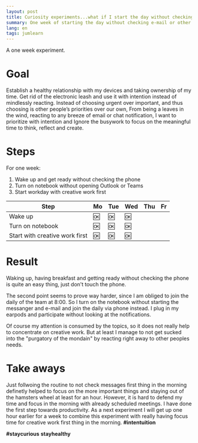 ```yaml
---
layout: post
title: Curiosity experiments...what if I start the day without checking e-mail?
summary: One week of starting the day without checking e-mail or other notifications for one hour.
lang: en
tags: jumlearn
---
```


<div class="message">
A one week experiment.
</div>

# Goal
Establish a healthy relationship with my devices and taking ownership of my time.
Get rid of the electronic leash and use it with intention instead of mindlessly reacting.
Instead of choosing urgent over important, and thus choosing is other people’s priorities over our own, 
From being a leaves in the wind, reacting to any breeze of email or chat notification, 
I want to prioritize with intention and Ignore the busywork to focus on the meaningful time to think, reflect and create.

# Steps
For one week:
1. Wake up and get ready without checking the phone
2. Turn on notebook without opening Outlook or Teams
3. Start workday with creative work first

Step| Mo | Tue | Wed | Thu |Fr|
--------|-------- | -------- | -------- | -------- |-------- |
 Wake up | :ok: | :ok: | 🆗 |  ||
 Turn on notebook |:ok: | :ok:   | 🆗  |  |  | 
 Start with creative work first |:ok: |  🆗  |  🆗 |  |  | 


# Result
Waking up, having breakfast and getting ready without checking the phone is quite an easy thing, just don't touch the phone. 

The second point seems to prove way harder, since I am obliged to join the daily of the team at 8:00. 
So I turn on the notebook without starting the messanger and e-mail and join the daily via phone instead. 
I plug in my earpods and participate without looking at the notifications. 

Of course my attention is consumed by the topics, so it does not really help to concentrate on creative work.
But at least I manage to not get sucked into the "purgatory of the mondain" by reacting right away to other peoples needs. 


# Take aways
Just follwoing the routine to not check messages first thing in the morning definetly helped to focus on the more important things and staying out of the hamsters wheel at least for an hour.
However, it is hard to defend my time and focus in the morning with already scheduled meetings.
I have done the first step towards productivity. 
As a next experiment I will get up one hour earlier for a week to combine this experiment with really having focus time for creative work first thing in the morning.
**#intentuition**

**#staycurious** **stayhealthy**
